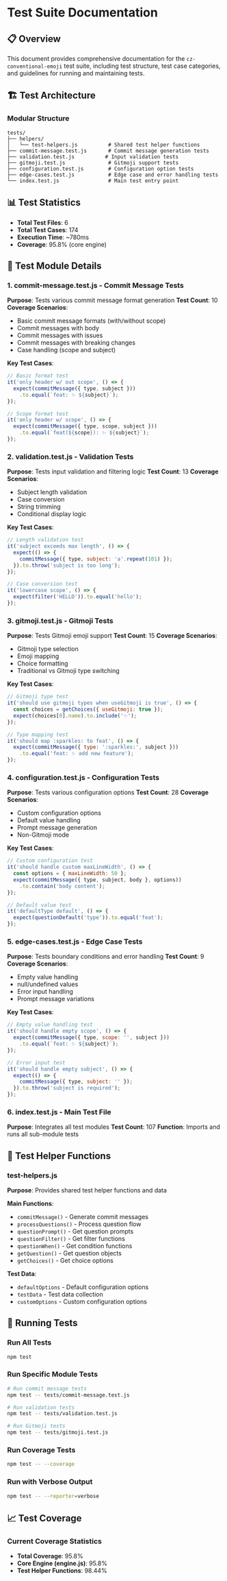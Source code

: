# Test Suite Documentation

## 📋 Overview

This document provides comprehensive documentation for the `cz-conventional-emoji` test suite, including test structure, test case categories, and guidelines for running and maintaining tests.

## 🏗️ Test Architecture

### Modular Structure

```
tests/
├── helpers/
│   └── test-helpers.js          # Shared test helper functions
├── commit-message.test.js       # Commit message generation tests
├── validation.test.js          # Input validation tests
├── gitmoji.test.js              # Gitmoji support tests
├── configuration.test.js        # Configuration option tests
├── edge-cases.test.js           # Edge case and error handling tests
└── index.test.js                # Main test entry point
```

## 📊 Test Statistics

- **Total Test Files**: 6
- **Total Test Cases**: 174
- **Execution Time**: ~780ms
- **Coverage**: 95.8% (core engine)

## 🧪 Test Module Details

### 1. commit-message.test.js - Commit Message Tests

**Purpose**: Tests various commit message format generation
**Test Count**: 10
**Coverage Scenarios**:

- Basic commit message formats (with/without scope)
- Commit messages with body
- Commit messages with issues
- Commit messages with breaking changes
- Case handling (scope and subject)

**Key Test Cases**:

```javascript
// Basic format test
it('only header w/ out scope', () => {
  expect(commitMessage({ type, subject }))
    .to.equal(`feat: ✨ ${subject}`);
});

// Scope format test
it('only header w/ scope', () => {
  expect(commitMessage({ type, scope, subject }))
    .to.equal(`feat(${scope}): ✨ ${subject}`);
});
```

### 2. validation.test.js - Validation Tests

**Purpose**: Tests input validation and filtering logic
**Test Count**: 13
**Coverage Scenarios**:

- Subject length validation
- Case conversion
- String trimming
- Conditional display logic

**Key Test Cases**:

```javascript
// Length validation test
it('subject exceeds max length', () => {
  expect(() => {
    commitMessage({ type, subject: 'a'.repeat(101) });
  }).to.throw('subject is too long');
});

// Case conversion test
it('lowercase scope', () => {
  expect(filter('HELLO')).to.equal('hello');
});
```

### 3. gitmoji.test.js - Gitmoji Tests

**Purpose**: Tests Gitmoji emoji support
**Test Count**: 15
**Coverage Scenarios**:

- Gitmoji type selection
- Emoji mapping
- Choice formatting
- Traditional vs Gitmoji type switching

**Key Test Cases**:

```javascript
// Gitmoji type test
it('should use gitmoji types when useGitmoji is true', () => {
  const choices = getChoices({ useGitmoji: true });
  expect(choices[0].name).to.include('✨');
});

// Type mapping test
it('should map :sparkles: to feat', () => {
  expect(commitMessage({ type: ':sparkles:', subject }))
    .to.equal('feat: ✨ add new feature');
});
```

### 4. configuration.test.js - Configuration Tests

**Purpose**: Tests various configuration options
**Test Count**: 28
**Coverage Scenarios**:

- Custom configuration options
- Default value handling
- Prompt message generation
- Non-Gitmoji mode

**Key Test Cases**:

```javascript
// Custom configuration test
it('should handle custom maxLineWidth', () => {
  const options = { maxLineWidth: 50 };
  expect(commitMessage({ type, subject, body }, options))
    .to.contain('body content');
});

// Default value test
it('defaultType default', () => {
  expect(questionDefault('type')).to.equal('feat');
});
```

### 5. edge-cases.test.js - Edge Case Tests

**Purpose**: Tests boundary conditions and error handling
**Test Count**: 9
**Coverage Scenarios**:

- Empty value handling
- null/undefined values
- Error input handling
- Prompt message variations

**Key Test Cases**:

```javascript
// Empty value handling test
it('should handle empty scope', () => {
  expect(commitMessage({ type, scope: '', subject }))
    .to.equal(`feat: ✨ ${subject}`);
});

// Error input test
it('should handle empty subject', () => {
  expect(() => {
    commitMessage({ type, subject: '' });
  }).to.throw('subject is required');
});
```

### 6. index.test.js - Main Test File

**Purpose**: Integrates all test modules
**Test Count**: 107
**Function**: Imports and runs all sub-module tests

## 🔧 Test Helper Functions

### test-helpers.js

**Purpose**: Provides shared test helper functions and data

**Main Functions**:

- `commitMessage()` - Generate commit messages
- `processQuestions()` - Process question flow
- `questionPrompt()` - Get question prompts
- `questionFilter()` - Get filter functions
- `questionWhen()` - Get condition functions
- `getQuestion()` - Get question objects
- `getChoices()` - Get choice options

**Test Data**:

- `defaultOptions` - Default configuration options
- `testData` - Test data collection
- `customOptions` - Custom configuration options

## 🚀 Running Tests

### Run All Tests

```bash
npm test
```

### Run Specific Module Tests

```bash
# Run commit message tests
npm test -- tests/commit-message.test.js

# Run validation tests
npm test -- tests/validation.test.js

# Run Gitmoji tests
npm test -- tests/gitmoji.test.js
```

### Run Coverage Tests

```bash
npm test -- --coverage
```

### Run with Verbose Output

```bash
npm test -- --reporter=verbose
```

## 📈 Test Coverage

### Current Coverage Statistics

- **Total Coverage**: 95.8%
- **Core Engine (engine.js)**: 95.8%
- **Test Helper Functions**: 98.44%
